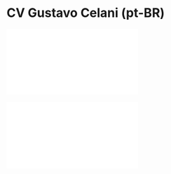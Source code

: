 # CV Gustavo Celani (pt-BR)

![CV_Gustavo_Celani_ptBR.pdf](CV_Gustavo_Celani_ptBR.pdf)

![CV_Gustavo_Celani_ptBR.pdf](CV_Gustavo_Celani_ptBR.pdf?raw=true)


